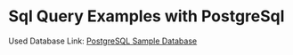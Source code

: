 # Sql Query Examples with PostgreSql

Used Database Link: [PostgreSQL Sample Database](https://www.postgresqltutorial.com/postgresql-getting-started/postgresql-sample-database/)
